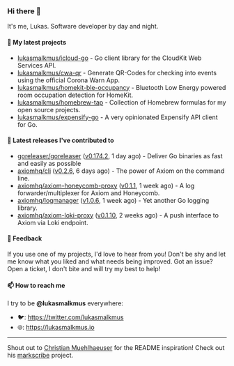 ### Hi there 👋

It's me, Lukas. Software developer by day and night.

#### 🌱 My latest projects

- [lukasmalkmus/icloud-go](https://github.com/lukasmalkmus/icloud-go) - Go client library for the CloudKit Web Services API.
- [lukasmalkmus/cwa-qr](https://github.com/lukasmalkmus/cwa-qr) - Generate QR-Codes for checking into events using the official Corona Warn App.
- [lukasmalkmus/homekit-ble-occupancy](https://github.com/lukasmalkmus/homekit-ble-occupancy) - Bluetooth Low Energy powered room occupation detection for HomeKit.
- [lukasmalkmus/homebrew-tap](https://github.com/lukasmalkmus/homebrew-tap) - Collection of Homebrew formulas for my open source projects.
- [lukasmalkmus/expensify-go](https://github.com/lukasmalkmus/expensify-go) - A very opinionated Expensify API client for Go.

#### 🔭 Latest releases I've contributed to

- [goreleaser/goreleaser](https://github.com/goreleaser/goreleaser) ([v0.174.2](https://github.com/goreleaser/goreleaser/releases/tag/v0.174.2), 1 day ago) - Deliver Go binaries as fast and easily as possible
- [axiomhq/cli](https://github.com/axiomhq/cli) ([v0.2.6](https://github.com/axiomhq/cli/releases/tag/v0.2.6), 6 days ago) - The power of Axiom on the command line.
- [axiomhq/axiom-honeycomb-proxy](https://github.com/axiomhq/axiom-honeycomb-proxy) ([v0.1.1](https://github.com/axiomhq/axiom-honeycomb-proxy/releases/tag/v0.1.1), 1 week ago) - A log forwarder/multiplexer for Axiom and Honeycomb.
- [axiomhq/logmanager](https://github.com/axiomhq/logmanager) ([v1.0.6](https://github.com/axiomhq/logmanager/releases/tag/v1.0.6), 1 week ago) - Yet another Go logging library.
- [axiomhq/axiom-loki-proxy](https://github.com/axiomhq/axiom-loki-proxy) ([v0.1.10](https://github.com/axiomhq/axiom-loki-proxy/releases/tag/v0.1.10), 2 weeks ago) - A push interface to Axiom via Loki endpoint.

#### 💬 Feedback

If you use one of my projects, I'd love to hear from you! Don't be shy and let
me know what you liked and what needs being improved. Got an issue? Open a
ticket, I don't bite and will try my best to help!

#### 📫 How to reach me

I try to be **@lukasmalkmus** everywhere:

- 🐦: https://twitter.com/lukasmalkmus
- 🌐: https://lukasmalkmus.io

---

Shout out to [Christian Muehlhaeuser](https://github.com/muesli) for the README
inspiration! Check out his [markscribe](https://github.com/muesli/markscribe)
project.
